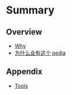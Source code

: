 # Summary

## Overview

* [Why]()
 * [为什么会有这个 pedia](overview/why_this.md)

## Appendix

* [Tools](appendix/tools.md)